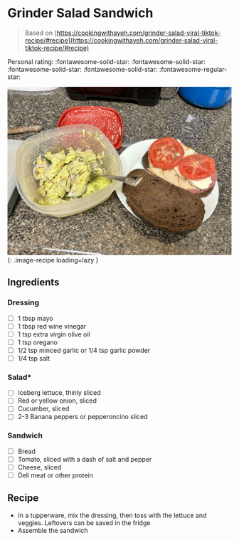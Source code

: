 # Grinder Salad Sandwich

> Based on [https://cookingwithayeh.com/grinder-salad-viral-tiktok-recipe/#recipe](https://cookingwithayeh.com/grinder-salad-viral-tiktok-recipe/#recipe)

<!-- {cts} rating=4; (User can specify rating on scale of 1-5) -->

Personal rating: :fontawesome-solid-star: :fontawesome-solid-star: :fontawesome-solid-star: :fontawesome-solid-star: :fontawesome-regular-star:

<!-- {cte} -->

<!-- {cts} name_image=grinder_salad_sandwich.jpeg; (User can specify image name) -->

![grinder_salad_sandwich.jpeg](./grinder_salad_sandwich.jpeg){: .image-recipe loading=lazy }

<!-- {cte} -->

## Ingredients

### Dressing

- [ ] 1 tbsp mayo
- [ ] 1 tbsp red wine vinegar
- [ ] 1 tsp extra virgin olive oil
- [ ] 1 tsp oregano
- [ ] 1/2 tsp minced garlic or 1/4 tsp garlic powder
- [ ] 1/4 tsp salt

### Salad\*

- [ ] Iceberg lettuce, thinly sliced
- [ ] Red or yellow onion, sliced
- [ ] Cucumber, sliced
- [ ] 2-3 Banana peppers or pepperoncino sliced

### Sandwich

- [ ] Bread
- [ ] Tomato, sliced with a dash of salt and pepper
- [ ] Cheese, sliced
- [ ] Deli meat or other protein

## Recipe

- In a tupperware, mix the dressing, then toss with the lettuce and veggies. Leftovers can be saved in the fridge
- Assemble the sandwich
